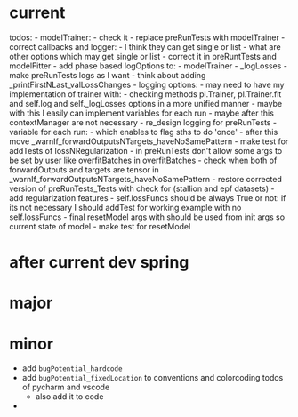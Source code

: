 # current

todos:
    - modelTrainer:
        - check it
        - replace preRunTests with modelTrainer
        - correct callbacks and logger:
            - I think they can get single or list
            - what are other options which may get single or list
            - correct it in preRuntTests and modelFitter
        - add phase based logOptions to:
            - modelTrainer
            - _logLosses
        - make preRunTests logs as I want
        - think about adding _printFirstNLast_valLossChanges
    - logging options:
            - may need to have my implementation of trainer with:
                    - checking methods pl.Trainer, pl.Trainer.fit and self.log and
                         self._logLosses options in a more unified manner
                    - maybe with this I easily can implement variables for each run
                    - maybe after this contextManager are not necessary
            - re_design logging for preRunTests
    - variable for each run:
            - which enables to flag sths to do 'once'
            - after this move _warnIf_forwardOutputsNTargets_haveNoSamePattern
    - make test for addTests of lossNRegularization
    - in preRunTests don't allow some args to be set by user like overfitBatches in overfitBatches
    - check when both of forwardOutputs and targets are tensor in _warnIf_forwardOutputsNTargets_haveNoSamePattern
    - restore corrected version of preRunTests_Tests with check for (stallion and epf datasets)
    - add regularization features
    - self.lossFuncs should be always True or not:
            if its not necessary I should addTest for working example with no self.lossFuncs
    - final resetModel args with should be used from init args so current state of model
    - make test for resetModel

# after current dev spring
# major

# minor
- add `bugPotential_hardcode`
- add `bugPotential_fixedLocation` to conventions and colorcoding todos of pycharm and vscode
  - also add it to code
- 
